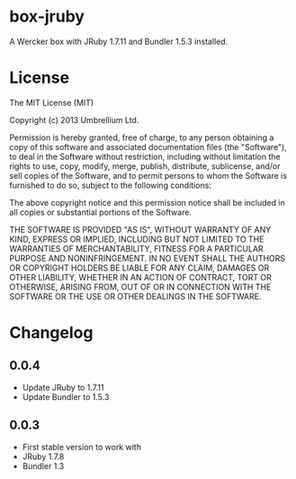 box-jruby
=============

A Wercker box with JRuby 1.7.11 and Bundler 1.5.3 installed.

# License

The MIT License (MIT)

Copyright (c) 2013 Umbrellium Ltd.

Permission is hereby granted, free of charge, to any person obtaining a copy of
this software and associated documentation files (the "Software"), to deal in
the Software without restriction, including without limitation the rights to
use, copy, modify, merge, publish, distribute, sublicense, and/or sell copies of
the Software, and to permit persons to whom the Software is furnished to do so,
subject to the following conditions:

The above copyright notice and this permission notice shall be included in all
copies or substantial portions of the Software.

THE SOFTWARE IS PROVIDED "AS IS", WITHOUT WARRANTY OF ANY KIND, EXPRESS OR
IMPLIED, INCLUDING BUT NOT LIMITED TO THE WARRANTIES OF MERCHANTABILITY, FITNESS
FOR A PARTICULAR PURPOSE AND NONINFRINGEMENT. IN NO EVENT SHALL THE AUTHORS OR
COPYRIGHT HOLDERS BE LIABLE FOR ANY CLAIM, DAMAGES OR OTHER LIABILITY, WHETHER
IN AN ACTION OF CONTRACT, TORT OR OTHERWISE, ARISING FROM, OUT OF OR IN
CONNECTION WITH THE SOFTWARE OR THE USE OR OTHER DEALINGS IN THE SOFTWARE.

# Changelog

## 0.0.4

* Update JRuby to 1.7.11
* Update Bundler to 1.5.3

## 0.0.3

* First stable version to work with
* JRuby 1.7.8
* Bundler 1.3
